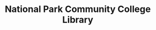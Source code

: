 ---
layout: repo
title: "National Park Community College Library"
id: 1315
permalink: repos/1315/
---